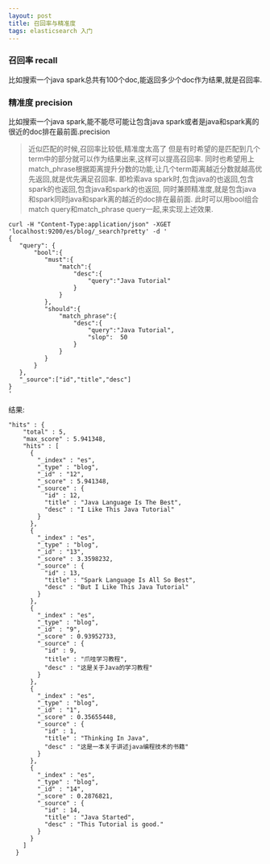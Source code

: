 ```yaml
---
layout: post
title: 召回率与精准度
tags: elasticsearch 入门
---
```


### 召回率 recall
比如搜索一个java spark总共有100个doc,能返回多少个doc作为结果,就是召回率.


### 精准度 precision
比如搜索一个java spark,能不能尽可能让包含java spark或者是java和spark离的很近的doc排在最前面.precision

> 近似匹配的时候,召回率比较低,精准度太高了
> 但是有时希望的是匹配到几个term中的部分就可以作为结果出来,这样可以提高召回率.
> 同时也希望用上match_phrase根据距离提升分数的功能,让几个term距离越近分数就越高优先返回,就是优先满足召回率.
> 即检索ava spark时,包含java的也返回,包含spark的也返回,包含java和spark的也返回,
> 同时兼顾精准度,就是包含java和spark同时java和spark离的越近的doc排在最前面.
> 此时可以用bool组合match query和match_phrase query一起,来实现上述效果.

```
curl -H "Content-Type:application/json" -XGET 'localhost:9200/es/blog/_search?pretty' -d '
{
   "query": { 
       "bool":{
          "must":{
              "match":{
                  "desc":{
                      "query":"Java Tutorial" 
                  }
              }
          },
          "should":{
              "match_phrase":{
                  "desc":{
                      "query":"Java Tutorial",
                      "slop":  50
                  }
              }
          }
       }
   },
   "_source":["id","title","desc"]
}
'
```
结果:
```
"hits" : {
    "total" : 5,
    "max_score" : 5.941348,
    "hits" : [
      {
        "_index" : "es",
        "_type" : "blog",
        "_id" : "12",
        "_score" : 5.941348,
        "_source" : {
          "id" : 12,
          "title" : "Java Language Is The Best",
          "desc" : "I Like This Java Tutorial"
        }
      },
      {
        "_index" : "es",
        "_type" : "blog",
        "_id" : "13",
        "_score" : 3.3598232,
        "_source" : {
          "id" : 13,
          "title" : "Spark Language Is All So Best",
          "desc" : "But I Like This Java Tutorial"
        }
      },
      {
        "_index" : "es",
        "_type" : "blog",
        "_id" : "9",
        "_score" : 0.93952733,
        "_source" : {
          "id" : 9,
          "title" : "爪哇学习教程",
          "desc" : "这是关于Java的学习教程"
        }
      },
      {
        "_index" : "es",
        "_type" : "blog",
        "_id" : "1",
        "_score" : 0.35655448,
        "_source" : {
          "id" : 1,
          "title" : "Thinking In Java",
          "desc" : "这是一本关于讲述java编程技术的书籍"
        }
      },
      {
        "_index" : "es",
        "_type" : "blog",
        "_id" : "14",
        "_score" : 0.2876821,
        "_source" : {
          "id" : 14,
          "title" : "Java Started",
          "desc" : "This Tutorial is good."
        }
      }
    ]
  }
```